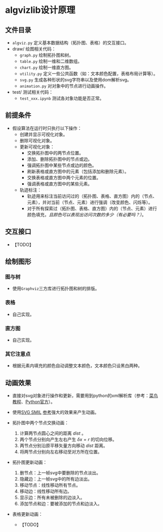 # algvizlib设计原理

## 文件目录
+ `algviz.py` 定义基本数据结构（拓扑图、表格）的交互接口。
+ draw/ 绘图相关代码：
    + `graph.py` 绘制拓扑图和树。
    + `table.py` 绘制一维和二维数组。
    + `chart.py` 绘制一维直方图。
    + `utility.py` 定义一些公共函数（如：文本颜色配置，表格布局计算等）。
    + `svg.py` 生成各种形状的svg字符串以及使用dom解析svg。
    + `animation.py` 对对象中的节点进行动画操作。
+ test/ 测试相关代码：
    + `test_xxx.ipynb` 测试各对象功能是否正常。

## 前提条件

+ 假设算法在运行时只执行以下操作：
    + 创建并显示可视化对象。
    + 删除可视化对象。
    + 更新可视化对象：
        + 交换拓扑图中的两节点位置。
        + 添加、删除拓扑图中的节点或边。
        + 强调拓扑图中某些节点或边的颜色。
        + 刷新表格或直方图中的元素（包括添加和删除元素）。
        + 交换表格或直方图中两个元素的位置。
        + 强调表格或直方图中的某些元素。
    + 轨迹标注：
        + 轨迹用来标注当前访问过的（拓扑图、表格、直方图）内的（节点、元素），并对当前（节点、元素）进行强调（改变颜色、闪烁等）。
        + 对于所有探索过（拓扑图、表格、直方图）内的（节点、元素）进行颜色填充，*且颜色可以表现出访问次数的多少（有必要吗？）*。

## 交互接口

+ 【TODO】

## 绘制图形

### 图与树

+ 使用`Graphviz`三方库进行拓扑图和树的排版。

### 表格

+ 自己实现。

### 直方图

+ 自己实现。

### 其它注意点

+ 根据元素内填充的颜色自动调整文本颜色，文本颜色只设黑白两种。

## 动画效果

+ 直接对svg对象进行操作和更新，需要用到python的xml解析库（参考：[菜鸟教程](https://www.runoob.com/python3/python3-xml-processing.html)、[Python官方](https://docs.python.org/3/library/xml.dom.html)）。

+ 使用[SVG SMIL](https://www.zhangxinxu.com/wordpress/2014/08/so-powerful-svg-smil-animation/)
[参考](https://developer.mozilla.org/zh-CN/docs/Web/SVG/SVG_animation_with_SMIL)强大的效果来产生动画。
+ 拓扑图中两个节点交换动画：
    1. 计算两节点圆心之间的距离 $dist$ 。
    2. 两个节点分别向产生左右产生 $\delta x=r$ 的切向位移。
    3. 两节点分别沿原平移矢量方向移动 $dist$ 距离。
    4. 将两节点分别向左右移动至对方所在位置。


+ 拓扑图更新动画：
    1. 删节点：上一帧svg中要删除的节点淡出。
    2. 隐藏边：上一帧svg中的所有边淡出。
    3. 移动节点：线性移动所有节点。
    4. 移动边：线性移动所有边。
    5. 显示边：所有未被删除的边淡入。
    4. 添加节点和边：要被添加的节点和边淡入。


+ 表格更新动画：
    + 【TODO】